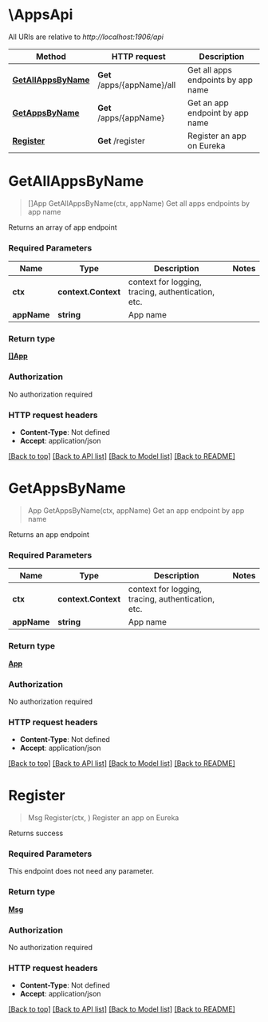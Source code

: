 # \AppsApi

All URIs are relative to *http://localhost:1906/api*

Method | HTTP request | Description
------------- | ------------- | -------------
[**GetAllAppsByName**](AppsApi.md#GetAllAppsByName) | **Get** /apps/{appName}/all | Get all apps endpoints by app name
[**GetAppsByName**](AppsApi.md#GetAppsByName) | **Get** /apps/{appName} | Get an app endpoint by app name
[**Register**](AppsApi.md#Register) | **Get** /register | Register an app on Eureka


# **GetAllAppsByName**
> []App GetAllAppsByName(ctx, appName)
Get all apps endpoints by app name

Returns an array of app endpoint

### Required Parameters

Name | Type | Description  | Notes
------------- | ------------- | ------------- | -------------
 **ctx** | **context.Context** | context for logging, tracing, authentication, etc.
  **appName** | **string**| App name | 

### Return type

[**[]App**](App.md)

### Authorization

No authorization required

### HTTP request headers

 - **Content-Type**: Not defined
 - **Accept**: application/json

[[Back to top]](#) [[Back to API list]](../README.md#documentation-for-api-endpoints) [[Back to Model list]](../README.md#documentation-for-models) [[Back to README]](../README.md)

# **GetAppsByName**
> App GetAppsByName(ctx, appName)
Get an app endpoint by app name

Returns an app endpoint

### Required Parameters

Name | Type | Description  | Notes
------------- | ------------- | ------------- | -------------
 **ctx** | **context.Context** | context for logging, tracing, authentication, etc.
  **appName** | **string**| App name | 

### Return type

[**App**](App.md)

### Authorization

No authorization required

### HTTP request headers

 - **Content-Type**: Not defined
 - **Accept**: application/json

[[Back to top]](#) [[Back to API list]](../README.md#documentation-for-api-endpoints) [[Back to Model list]](../README.md#documentation-for-models) [[Back to README]](../README.md)

# **Register**
> Msg Register(ctx, )
Register an app on Eureka

Returns success

### Required Parameters
This endpoint does not need any parameter.

### Return type

[**Msg**](Msg.md)

### Authorization

No authorization required

### HTTP request headers

 - **Content-Type**: Not defined
 - **Accept**: application/json

[[Back to top]](#) [[Back to API list]](../README.md#documentation-for-api-endpoints) [[Back to Model list]](../README.md#documentation-for-models) [[Back to README]](../README.md)

